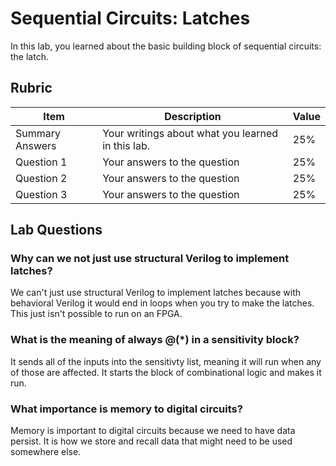 # Sequential Circuits: Latches

In this lab, you learned about the basic building block of sequential circuits: the latch.

## Rubric

| Item | Description | Value |
| ---- | ----------- | ----- |
| Summary Answers | Your writings about what you learned in this lab. | 25% |
| Question 1 | Your answers to the question | 25% |
| Question 2 | Your answers to the question | 25% |
| Question 3 | Your answers to the question | 25% |

## Lab Questions

###  Why can we not just use structural Verilog to implement latches?
We can't just use structural Verilog to implement latches because with behavioral Verilog it would end in loops when you try to make the latches. This just isn't possible to run on an FPGA.

### What is the meaning of always @(*) in a sensitivity block?
It sends all of the inputs into the sensitivty list, meaning it will run when any of those are affected. It starts the block of combinational logic and makes it run.

### What importance is memory to digital circuits?
Memory is important to digital circuits because we need to have data persist. It is how we store and recall data that might need to be used somewhere else.
